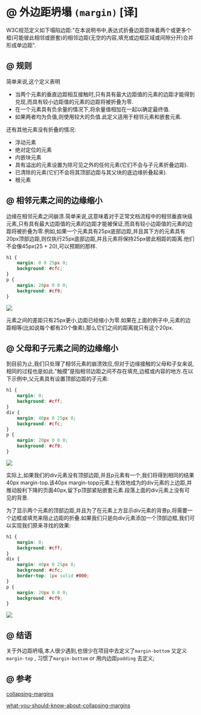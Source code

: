 # @ 外边距坍塌 `(margin)` [译]

W3C规范定义如下塌陷边距:"在本说明书中,表达式折叠边距意味着两个或更多个框(可能彼此相邻或嵌套)的相邻边距(无空的内容,填充或边框区域或间隙分开)合并形成单边距".

## @ 规则

简单来说,这个定义表明
- 当两个元素的垂直边距相互接触时,只有具有最大边距值的元素的边距才能得到兑现,而具有较小边距值的元素的边距将被折叠为零.
- 在一个元素具有负余量的情况下,将余量值相加在一起以确定最终值.
- 如果两者均为负值,则使用较大的负值.此定义适用于相邻元素和嵌套元素.

还有其他元素没有折叠的情况:
- 浮动元素
- 绝对定位的元素
- 内嵌块元素
- 具有溢出的元素设置为除可见之外的任何元素(它们不会与子元素折叠边距).
- 已清除的元素(它们不会将其顶部边距与其父块的底边缘折叠起来).
- 根元素

## @ 相邻元素之间的边缘缩小

边缘在相邻元素之间崩溃.简单来说,这意味着对于正常文档流程中的相邻垂直块级元素,只有具有最大边距值的元素的边距才能被保证,而具有较小边距值的元素的边距将被折叠为零.例如,如果一个元素具有25px底部边距,并且其下方的元素具有20px顶部边距,则仅执行25px底部边距,并且元素将保持25px彼此相距的距离.他们不会像45px(25 + 20),可以预期的那样.

```css
h1 {
    margin: 0 0 25px 0;
    background: #cfc;
}
p {
    margin: 20px 0 0 0;
    background: #cf9;
}
```

![](https://dab1nmslvvntp.cloudfront.net/wp-content/uploads/2014/04/1398314844css-box-model_collapsing-margins.png)

元素之间的差距只有25px更小,边距已经缩小为零.如果在上面的例子中,元素的边距相等(比如说每个都有20个像素),那么它们之间的距离就只有这个20px.

## @ 父母和子元素之间的边缘缩小

到目前为止,我们只处理了相邻元素的崩溃效应,但对于边缘接触的父母和子女来说,相同的过程也是如此."触摸”是指相邻边距之间不存在填充,边框或内容的地方.在以下示例中,父元素具有设置顶部边距的子元素:

```css
h1 {
    margin: 0;
    background: #cff;
}
div {
    margin: 40px 0 25px 0;
    background: #cfc;
}
p {
    margin: 20px 0 0 0;
    background: #cf9;
}
```
![](https://dab1nmslvvntp.cloudfront.net/wp-content/uploads/2014/04/1398314904css-box-model_collapsing-margins2.png)

实际上,如果我们的div元素没有顶部边距,并且p元素有一个,我们将得到相同的结果40px margin-top.该40px margin-topp元素上有效地成为的div元素的上边距,并推动股利下降的页面40px,留下p顶部紧贴嵌套元素.段落上面的div元素上没有可见的背景.

为了显示两个元素的顶部边距,并且为了在元素上方显示div元素的背景p,将需要一个边框或填充来阻止边距的折叠.如果我们只是向div元素添加一个顶部边框,我们可以实现我们原来寻找的效果:

```css
h1 {
    margin: 0;
    background: #cff;
}
div {
    margin: 40px 0 25px 0;
    background: #cfc;
    border-top: 1px solid #000;
}
p {
    margin: 20px 0 0 0;
    background: #cf9;
}
```

![](https://dab1nmslvvntp.cloudfront.net/wp-content/uploads/2014/04/1398314949css-box-model_collapsing-margins3.png)

## @ 结语

关于外边距坍塌,本人很少遇到,也很少在项目中去定义了`margin-bottom` 又定义 `margin-top` , 习惯了`margin-bottom` or 用内边距`padding` 去定义;

## @ 参考

<a href="https://www.sitepoint.com/collapsing-margins/" target="_blank">collapsing-margins</a>

<a href="https://css-tricks.com/what-you-should-know-about-collapsing-margins/" target="_blank">what-you-should-know-about-collapsing-margins</a>
